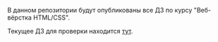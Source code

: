 В данном репозитории будут опубликованы все ДЗ по курсу "Веб-вёрстка HTML/CSS".

Текущее ДЗ для проверки находится [тут](./hw5/).

